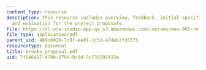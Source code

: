```yaml
---
content_type: resource
description: This resource includes overview, feedback, initial specification, demonstration,
  and evaluation for the project proposals.
file: https://ol-ocw-studio-app-qa.s3.amazonaws.com/courses/mas-965-relational-machines-spring-2005/7f646417479b376f8c0d3c736595415e_brooks_proposal.pdf
file_type: application/pdf
parent_uid: 489cb029-7c8f-ee01-1c5d-47deb7fd5575
resourcetype: Document
title: brooks_proposal.pdf
uid: 7f646417-479b-376f-8c0d-3c736595415e
---
```

